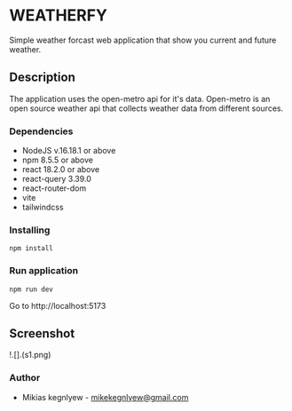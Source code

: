 # WEATHERFY
Simple weather forcast web application that show you current and future weather. 
## Description
The application uses the open-metro api for it's data. Open-metro is an open source weather api that collects weather data from different sources. 
### Dependencies
 * NodeJS v.16.18.1 or above
 * npm 8.5.5 or above
 * react 18.2.0 or above
 * react-query 3.39.0
 * react-router-dom
 * vite
 * tailwindcss
### Installing
```
npm install
```

### Run application
```
npm run dev
```
Go to http://localhost:5173
## Screenshot
!.[].(s1.png)
### Author
 * Mikias kegnlyew - mikekegnlyew@gmail.com
